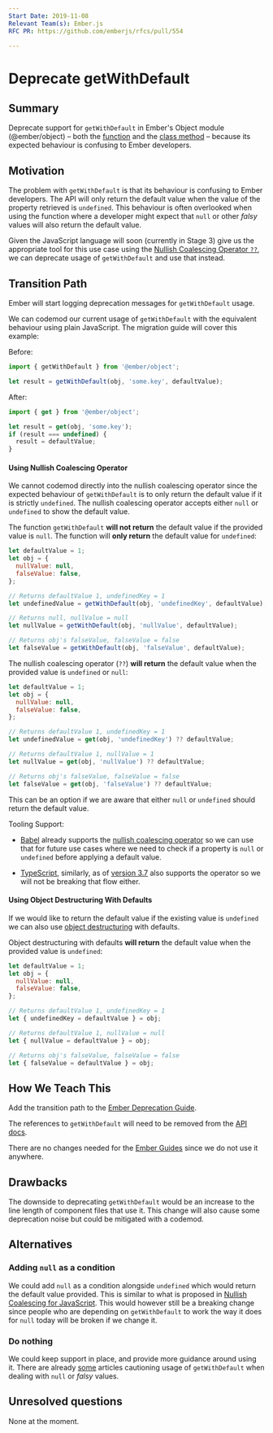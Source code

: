 ```yaml
---
Start Date: 2019-11-08
Relevant Team(s): Ember.js
RFC PR: https://github.com/emberjs/rfcs/pull/554

---
```


# Deprecate getWithDefault

## Summary

Deprecate support for `getWithDefault` in Ember's Object module (@ember/object) – both the [function](https://api.emberjs.com/ember/release/functions/@ember%2Fobject/getWithDefault) and the [class method](https://api.emberjs.com/ember/release/classes/EmberObject/methods/getWithDefault?anchor=getWithDefault) – because its expected behaviour is confusing to Ember developers.

## Motivation

The problem with `getWithDefault` is that its behaviour is confusing to Ember developers. The API will only return the default value when the value of the property retrieved is `undefined`. This behaviour is often overlooked when using the function where a developer might expect that `null` or other _falsy_ values will also return the default value.

Given the JavaScript language will soon (currently in Stage 3) give us the appropriate tool for this use case using the [Nullish Coalescing Operator `??`](https://github.com/tc39/proposal-nullish-coalescing), we can deprecate usage of `getWithDefault` and use that instead.

## Transition Path

Ember will start logging deprecation messages for `getWithDefault` usage. 

We can codemod our current usage of `getWithDefault` with the equivalent behaviour using plain JavaScript. The migration guide will cover this example:

Before:

```js
import { getWithDefault } from '@ember/object';

let result = getWithDefault(obj, 'some.key', defaultValue);
```

After:

```js
import { get } from '@ember/object';

let result = get(obj, 'some.key');
if (result === undefined) {
  result = defaultValue;
}
```

#### Using Nullish Coalescing Operator

We cannot codemod directly into the nullish coalescing operator since the expected behaviour of `getWithDefault` is to only return the default value if it is strictly `undefined`. The nullish coalescing operator accepts either `null` or `undefined` to show the default value.

The function `getWithDefault` **will not return** the default value if the provided value is `null`. The function will **only return** the default value for `undefined`:

```js
let defaultValue = 1;
let obj = {
  nullValue: null,
  falseValue: false,
};

// Returns defaultValue 1, undefinedKey = 1
let undefinedValue = getWithDefault(obj, 'undefinedKey', defaultValue);

// Returns null, nullValue = null
let nullValue = getWithDefault(obj, 'nullValue', defaultValue);

// Returns obj's falseValue, falseValue = false
let falseValue = getWithDefault(obj, 'falseValue', defaultValue);
```

The nullish coalescing operator (`??`) **will return** the default value when the provided value is `undefined` or `null`:

```js
let defaultValue = 1;
let obj = {
  nullValue: null,
  falseValue: false,
};

// Returns defaultValue 1, undefinedKey = 1
let undefinedValue = get(obj, 'undefinedKey') ?? defaultValue;

// Returns defaultValue 1, nullValue = 1
let nullValue = get(obj, 'nullValue') ?? defaultValue;

// Returns obj's falseValue, falseValue = false
let falseValue = get(obj, 'falseValue') ?? defaultValue;
```

This can be an option if we are aware that either `null` or `undefined` should return the default value.

Tooling Support:

- [Babel](https://babeljs.io/) already supports the [nullish coalescing operator](https://babeljs.io/docs/en/next/babel-plugin-proposal-nullish-coalescing-operator.html) so we can use that for future use cases where we need to check if a property is `null` or `undefined` before applying a default value.

- [TypeScript](https://github.com/microsoft/TypeScript), similarly, as of [version 3.7](https://devblogs.microsoft.com/typescript/announcing-typescript-3-7/#nullish-coalescing) also supports the operator so we will not be breaking that flow either.

#### Using Object Destructuring With Defaults

If we would like to return the default value if the existing value is `undefined` we can also use [object destructuring](https://developer.mozilla.org/en-US/docs/Web/JavaScript/Reference/Operators/Destructuring_assignment) with defaults.

Object destructuring with defaults **will return** the default value when the provided value is `undefined`:

```js
let defaultValue = 1;
let obj = {
  nullValue: null,
  falseValue: false,
};

// Returns defaultValue 1, undefinedKey = 1
let { undefinedKey = defaultValue } = obj;

// Returns defaultValue 1, nullValue = null
let { nullValue = defaultValue } = obj;

// Returns obj's falseValue, falseValue = false
let { falseValue = defaultValue } = obj;
```

## How We Teach This

Add the transition path to the [Ember Deprecation Guide](https://deprecations.emberjs.com/).

The references to `getWithDefault` will need to be removed from the [API docs](https://api.emberjs.com/ember/release/functions/@ember%2Fobject/getWithDefault). 

There are no changes needed for the [Ember Guides](https://guides.emberjs.com/release/) since we do not use it anywhere.

## Drawbacks

The downside to deprecating `getWithDefault` would be an increase to the line length of component files that use it. This change will also cause some deprecation noise but could be mitigated with a codemod.

## Alternatives

### Adding `null` as a condition

We could add `null` as a condition alongside `undefined` which would return the default value provided. This is similar to what is proposed in [Nullish Coalescing for JavaScript](https://github.com/tc39/proposal-nullish-coalescing). This would however still be a breaking change since people who are depending on `getWithDefault` to work the way it does for `null` today will be broken if we change it.

### Do nothing

We could keep support in place, and provide more guidance around using it. There are already [some](https://dockyard.com/blog/2016/03/18/get-with-default) articles cautioning usage of `getWithDefault` when dealing with `null` or _falsy_ values.

## Unresolved questions

None at the moment.
